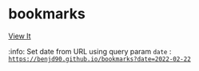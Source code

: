 # bookmarks

[View It](https://benjd90.github.io/bookmarks)

:info: Set date from URL using query param `date` : [`https://benjd90.github.io/bookmarks?date=2022-02-22`](https://benjd90.github.io/bookmarks?date=2022-02-22)